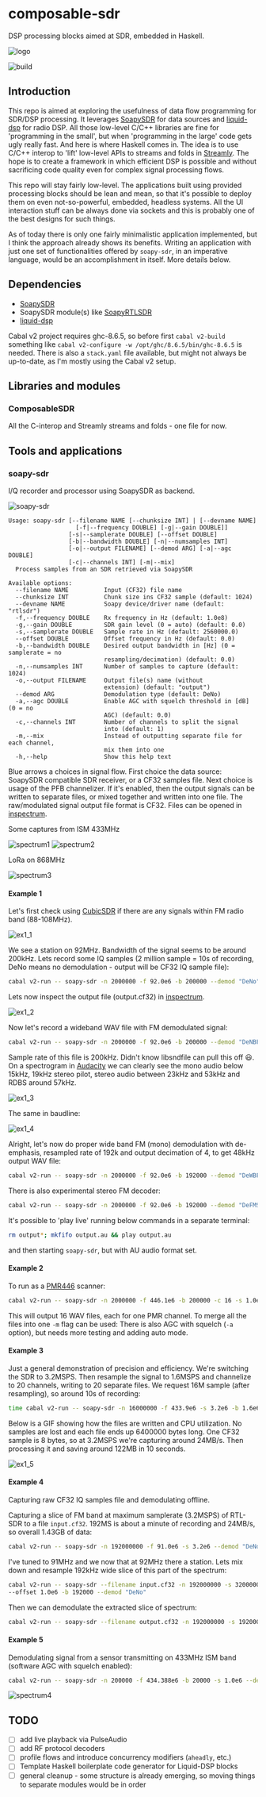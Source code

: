 # composable-sdr

DSP processing blocks aimed at SDR, embedded in Haskell.

![logo](soapy-sdr.png)

![build](https://github.com/mryndzionek/composable-sdr/workflows/build/badge.svg)

## Introduction

This repo is aimed at exploring the usefulness of data flow programming for
SDR/DSP processing. It leverages [SoapySDR](https://github.com/pothosware/SoapySDR)
for data sources and [liquid-dsp](https://github.com/jgaeddert/liquid-dsp) for radio
DSP. All those low-level C/C++ libraries are fine for 'programming in the small', but when
'programming in the large' code gets ugly really fast. And here is where Haskell comes in.
The idea is to use C/C++ interop to 'lift' low-level APIs to streams and folds in [Streamly](https://hackage.haskell.org/package/streamly).
The hope is to create a framework in which efficient DSP is possible and without sacrificing
code quality even for complex signal processing flows.

This repo will stay fairly low-level. The applications built using provided processing blocks
should be lean and mean, so that it's possible to deploy them on even not-so-powerful, embedded,
headless systems. All the UI interaction stuff can be always done via sockets and this
is probably one of the best designs for such things.

As of today there is only one fairly minimalistic application implemented, but I
think the approach already shows its benefits. Writing an application with just one set of
functionalities offered by `soapy-sdr`, in an imperative language, would be an accomplishment in itself.
More details below.

## Dependencies

 - [SoapySDR](https://github.com/pothosware/SoapySDR)
 - SoapySDR module(s) like [SoapyRTLSDR](https://github.com/pothosware/SoapyRTLSDR)
 - [liquid-dsp](https://github.com/jgaeddert/liquid-dsp)

Cabal v2 project requires ghc-8.6.5, so before first `cabal v2-build` something like `cabal v2-configure -w /opt/ghc/8.6.5/bin/ghc-8.6.5`
is needed. There is also a `stack.yaml` file available, but might not always be up-to-date, as I'm mostly using
the Cabal v2 setup.

## Libraries and modules

### ComposableSDR

All the C-interop and Streamly streams and folds - one file for now.

## Tools and applications

### soapy-sdr

I/Q recorder and processor using SoapySDR as backend.

![soapy-sdr](images/soapy-sdr.png)

```
Usage: soapy-sdr [--filename NAME [--chunksize INT] | [--devname NAME] 
                   [-f|--frequency DOUBLE] [-g|--gain DOUBLE]] 
                 [-s|--samplerate DOUBLE] [--offset DOUBLE] 
                 [-b|--bandwidth DOUBLE] [-n|--numsamples INT] 
                 [-o|--output FILENAME] [--demod ARG] [-a|--agc DOUBLE] 
                 [-c|--channels INT] [-m|--mix]
  Process samples from an SDR retrieved via SoapySDR

Available options:
  --filename NAME          Input (CF32) file name
  --chunksize INT          Chunk size ins CF32 sample (default: 1024)
  --devname NAME           Soapy device/driver name (default: "rtlsdr")
  -f,--frequency DOUBLE    Rx frequency in Hz (default: 1.0e8)
  -g,--gain DOUBLE         SDR gain level (0 = auto) (default: 0.0)
  -s,--samplerate DOUBLE   Sample rate in Hz (default: 2560000.0)
  --offset DOUBLE          Offset frequency in Hz (default: 0.0)
  -b,--bandwidth DOUBLE    Desired output bandwidth in [Hz] (0 = samplerate = no
                           resampling/decimation) (default: 0.0)
  -n,--numsamples INT      Number of samples to capture (default: 1024)
  -o,--output FILENAME     Output file(s) name (without
                           extension) (default: "output")
  --demod ARG              Demodulation type (default: DeNo)
  -a,--agc DOUBLE          Enable AGC with squelch threshold in [dB] (0 = no
                           AGC) (default: 0.0)
  -c,--channels INT        Number of channels to split the signal
                           into (default: 1)
  -m,--mix                 Instead of outputting separate file for each channel,
                           mix them into one
  -h,--help                Show this help text

```

Blue arrows a choices in signal flow. First choice the data source:
SoapySDR compatible SDR receiver, or a CF32 samples file.
Next choice is usage of the PFB channelizer.
If it's enabled, then the output signals can be written
to separate files, or mixed together and written into one file.
The raw/modulated signal output file format is CF32.
Files can be opened in [inspectrum](https://github.com/miek/inspectrum).

Some captures from ISM 433MHz

![spectrum1](images/inspectrum1.png)
![spectrum2](images/inspectrum2.png)

LoRa on 868MHz

![spectrum3](images/inspectrum3.png)

#### Example 1

Let's first check using [CubicSDR](https://cubicsdr.com/) if there are any signals within FM radio band (88-108MHz).

![ex1_1](images/ex1_1.png)

We see a station on 92MHz. Bandwidth of the signal seems to be around 200kHz. Lets record some IQ samples
(2 million sample = 10s of recording, DeNo means no demodulation - output will be CF32 IQ sample file):

```sh
cabal v2-run -- soapy-sdr -n 2000000 -f 92.0e6 -b 200000 --demod "DeNo"
```

Lets now inspect the output file (output.cf32) in [inspectrum](https://github.com/miek/inspectrum).

![ex1_2](images/ex1_2.png)

Now let's record a wideband WAV file with FM demodulated signal:

```sh
cabal v2-run -- soapy-sdr -n 2000000 -f 92.0e6 -b 200000 --demod "DeNBFM 0.6 WAV"
```

Sample rate of this file is 200kHz. Didn't know libsndfile can pull this off :smiley:. On a spectrogram in
[Audacity](https://www.audacityteam.org/) we can clearly see the mono audio below 15kHz, 19kHz stereo pilot, stereo audio
between 23kHz and 53kHz and RDBS around 57kHz.

![ex1_3](images/ex1_3.png)

The same in baudline:

![ex1_4](images/ex1_4.png)

Alright, let's now do proper wide band FM (mono) demodulation with de-emphasis, resampled rate of 192k and output decimation of 4,
to get 48kHz output WAV file:

```sh
cabal v2-run -- soapy-sdr -n 2000000 -f 92.0e6 -b 192000 --demod "DeWBFM 4 WAV"
```

There is also experimental stereo FM decoder:

```sh
cabal v2-run -- soapy-sdr -n 2000000 -f 92.0e6 -b 192000 --demod "DeFMS 4 WAV"
```

It's possible to 'play live' running below commands in a separate terminal:

```sh
rm output*; mkfifo output.au && play output.au
```
and then starting `soapy-sdr`, but with AU audio format set.

#### Example 2

To run as a [PMR446](https://en.wikipedia.org/wiki/PMR446) scanner:

```sh
cabal v2-run -- soapy-sdr -n 2000000 -f 446.1e6 -b 200000 -c 16 -s 1.0e6 --demod "DeNBFM 0.3 WAV" -g 40 -a -16
```

This will output 16 WAV files, each for one PMR channel. To merge all the files into one `-m` flag can be used:
There is also AGC with squelch (`-a` option), but needs more testing and adding auto mode.

#### Example 3

Just a general demonstration of precision and efficiency. We're switching the SDR to 3.2MSPS.
Then resample the signal to 1.6MSPS and channelize to 20 channels, writing to 20 separate files.
We request 16M sample (after resampling), so around 10s of recording:

```sh
time cabal v2-run -- soapy-sdr -n 16000000 -f 433.9e6 -s 3.2e6 -b 1.6e6 --demod "DeNo" -g 35 -a -50 -c 20
```

Below is a GIF showing how the files are written and CPU utilization. No samples are lost and each file
ends up 6400000 bytes long. One CF32 sample is 8 bytes, so at 3.2MSPS we're capturing around 24MB/s.
Then processing it and saving around 122MB in 10 seconds.

![ex1_5](images/ex1_5.gif)

#### Example 4

Capturing raw CF32 IQ samples file and demodulating offline.

Capturing a slice of FM band at maximum samplerate (3.2MSPS) of RTL-SDR to a file `input.cf32`.
192MS is about a minute of recording and 24MB/s, so overall 1.43GB of data:

```sh
cabal v2-run -- soapy-sdr -n 192000000 -f 91.0e6 -s 3.2e6 --demod "DeNo" -o input
```

I've tuned to 91MHz and we now that at 92MHz there a station. Lets mix down and resample
192kHz wide slice of this part of the spectrum:

```sh
cabal v2-run -- soapy-sdr --filename input.cf32 -n 192000000 -s 3200000 \
--offset 1.0e6 -b 192000 --demod "DeNo"
```

Then we can demodulate the extracted slice of spectrum:

```sh
cabal v2-run -- soapy-sdr --filename output.cf32 -n 192000000 -s 192000 --demod "DeWBFM 4 WAV"
```

#### Example 5

Demodulating signal from a sensor transmitting on 433MHz ISM band (software AGC with squelch enabled):

```sh
cabal v2-run -- soapy-sdr -n 200000 -f 434.388e6 -b 20000 -s 1.0e6 --demod "DeNBFM 0.3 WAV" -g 30 -a -50
```

![spectrum4](images/inspectrum4.png)

## TODO
  - [ ] add live playback via PulseAudio
  - [ ] add RF protocol decoders
  - [ ] profile flows and introduce concurrency modifiers (`aheadly`, etc.)
  - [ ] Template Haskell boilerplate code generator for Liquid-DSP blocks
  - [ ] general cleanup - some structure is already emerging, so moving things to separate modules would be in order
